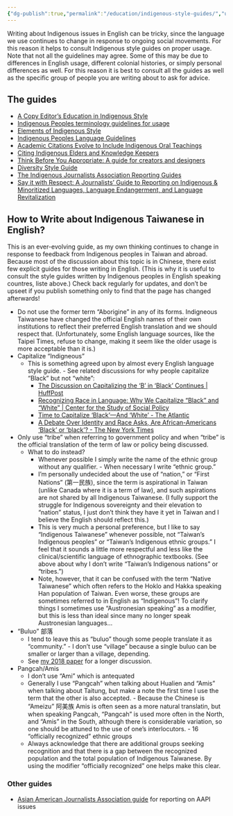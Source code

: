 ```yaml
---
{"dg-publish":true,"permalink":"/education/indigenous-style-guides/","updated":"2025-05-03T10:57:12.237+08:00"}
---
```


Writing about Indigenous issues in English can be tricky, since the language we use continues to change in response to ongoing social movements. For this reason it helps to consult Indigenous style guides on proper usage. Note that not all the guidelines may agree. Some of this may be due to differences in English usage, different colonial histories, or simply personal differences as well. For this reason it is best to consult all the guides as well as the specific group of people you are writing about to ask for advice.

## The guides

- [A Copy Editor’s Education in Indigenous Style](https://thetyee.ca/News/2020/01/17/Copy-Editor-Indigenous-Style/)
- [Indigenous Peoples terminology guidelines for usage](https://www.ictinc.ca/blog/indigenous-peoples-terminology-guidelines-for-usage)
- [Elements of Indigenous Style](https://www.brusheducation.ca/books/elements-of-indigenous-style)
- [Indigenous Peoples Language Guidelines](https://brand.ubc.ca/indigenous-peoples-language-guide-now-available/)
- [Academic Citations Evolve to Include Indigenous Oral Teachings](https://eos.org/articles/academic-citations-evolve-to-include-indigenous-oral-teachings)
- [Citing Indigenous Elders and Knowledge Keepers](https://news.library.ualberta.ca/blog/2022/01/27/citing-indigenous-elders-and-knowledge-keepers/)
- [Think Before You Appropriate: A guide for creators and designers](https://www.sfu.ca/ipinch/sites/default/files/resources/teaching_resources/think_before_you_appropriate_jan_2016.pdf)
- [Diversity Style Guide](https://www.diversitystyleguide.com/)
- [The Indigenous Journalists Association Reporting Guides](https://indigenousjournalists.org/resources/reporting-guides/)
- [Say it with Respect: A Journalists’ Guide to Reporting on Indigenous & Minoritized Languages, Language Endangerment, and Language Revitalization](https://fpcc.ca/resource/say-it-with-respect/)
## How to Write about Indigenous Taiwanese in English?

This is an ever-evolving guide, as my own thinking continues to change in response to feedback from Indigenous peoples in Taiwan and abroad. Because most of the discussion about this topic is in Chinese, there exist few explicit guides for those writing in English. (This is why it is useful to consult the style guides written by Indigenous peoples in English speaking countres, liste above.) Check back regularly for updates, and don’t be upseet if you publish something only to find that the page has changed afterwards!

- Do not use the former term “Aborigine” in any of its forms. Indigneous Taiwanese have changed the official English names of their own institutions to reflect their preferred English translation and we should respect that. (Unfortunately, some English language sources, like the Taipei Times, refuse to change, making it seem like the older usage is more acceptable than it is.)
- Capitalize “Indigneous”
    - This is something agreed upon by almost every English language style guide. - See related discussions for why people capitalize “Black” but not “white”:
        - [The Discussion on Capitalizing the ‘B’ in ‘Black’ Continues | HuffPost](https://www.huffpost.com/entry/the-discussion-on-capitalizing-the-b-in-black-continues_b_6194626?guccounter=1)
        - [Recognizing Race in Language: Why We Capitalize “Black” and “White” | Center for the Study of Social Policy](https://cssp.org/2020/03/recognizing-race-in-language-why-we-capitalize-black-and-white/)
        - [Time to Capitalize ‘Black’—And ‘White’ - The Atlantic](https://www.theatlantic.com/ideas/archive/2020/06/time-to-capitalize-blackand-white/613159/)
        - [A Debate Over Identity and Race Asks, Are African-Americans ‘Black’ or ‘black’? - The New York Times](https://www.nytimes.com/2020/06/26/us/black-african-american-style-debate.html)
- Only use “tribe” when referring to government policy and when “tribe” is the official translation of the term of law or policy being discussed.
    - What to do instead?
        - Whenever possible I simply write the name of the ethnic group without any qualifier. - When necessary I write “ethnic group.”
        - I’m personally undecided about the use of “nation,” or “First Nations” (第一民族), since the term is aspirational in Taiwan (unlike Canada where it is a term of law), and such aspirations are not shared by all Indigenous Taiwanese. (I fully support the struggle for Indigenous sovereignty and their elevation to “nation” status, I just don’t think they have it yet in Taiwan and I believe the English should reflect this.)
        - This is very much a personal preference, but I like to say “Indigenous Taiwanese” whenever possible, not “Taiwan’s Indigenous peoples” or “Taiwan’s Indigenous ethnic groups.” I feel that it sounds a little more respectful and less like the clinical/scientific language of ethnographic textbooks. (See above about why I don’t write “Taiwan’s Indigenous nations” or “tribes.”)
        - Note, however, that it can be confused with the term “Native Taiwanese” which often refers to the Hoklo and Hakka speaking Han population of Taiwan. Even worse, these groups are sometimes referred to in English as “Indigenous”! To clarify things I sometimes use “Austronesian speaking” as a modifier, but this is less than ideal since many no longer speak Austronesian languages…
- “Buluo” 部落
    - I tend to leave this as “buluo” though some people translate it as “community.” - I don’t use “village” because a single buluo can be smaller or larger than a village, depending.
    - See [my 2018 paper](https://kerim.oxus.net/peer-reviewed-publications) for a longer discussion.
- Pangcah/Amis
    - I don’t use “Ami” which is antequated
    - Generally I use “Pangcah” when talking about Hualien and “Amis” when talking about Taitung, but make a note the first time I use the term that the other is also accepted. - Because the Chinese is “Ameizu” 阿美族 Amis is often seen as a more natural translatin, but when speaking Pangcah, “Pangcah” is used more often in the North, and “Amis” in the South, although there is considerable variation, so one should be attuned to the use of one’s interlocutors. - 16 “officially recognized” ethnic groups
    - Always acknowledge that there are additional groups seeking recognition and that there is a gap between the recognized population and the total population of Indigenous Taiwanese. By using the modifier “officially recognized” one helps make this clear.

### Other guides
- [Asian American Journalists Association guide](https://nbcuacademy.com/asian-american-style-guide/) for reporting on AAPI issues
